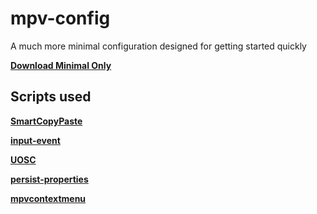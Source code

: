 # mpv-config
A much more minimal configuration designed for getting started quickly

**[Download Minimal Only](https://minhaskamal.github.io/DownGit/#/home?url=https://github.com/NotMithical/mpv-config/tree/main/Minimal)**

## Scripts used

**[SmartCopyPaste](https://github.com/Eisa01/mpv-scripts#smartcopypaste)**

**[input-event](https://github.com/natural-harmonia-gropius/input-event)**

**[UOSC](https://github.com/tomasklaen/uosc)**

**[persist-properties](https://github.com/d87/mpv-persist-properties)**

**[mpvcontextmenu](https://gitlab.com/carmanaught/mpvcontextmenu/)**
